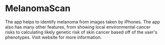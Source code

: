 # MelanomaScan
The app helps to identify melanoma from images taken by iPhones. The app also has many other features, from showing local environmental cancer risks to calculating likely genetic risk of skin cancer based off of the user's phenotypes. Visit website for more information.
